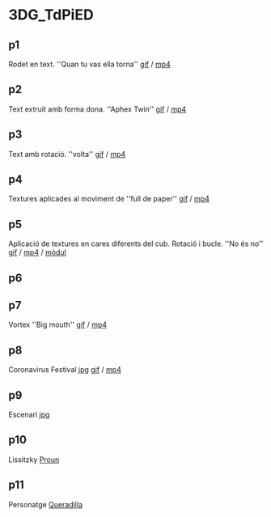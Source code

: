 # 3DG_TdPiED


## p1

Rodet en text. ''Quan tu vas ella torna'' [gif](p01.gif) / [mp4](p01.mp4)

## p2

Text extruit amb forma dona. ''Aphex Twin'' [gif](p02.gif) / [mp4](p02.mp4)

## p3

Text amb rotació. ''volta'' [gif](p03.gif) / [mp4](p03.mp4)

## p4

Textures aplicades al moviment de ''full de paper'' [gif](p03.gif) / [mp4](p03.mp4)

## p5

Aplicació de textures en cares diferents del cub. Rotació i bucle. ''No és no'' [gif](p05.gif) / [mp4](p05.mp4) / [mòdul](p05mod.gif)

## p6

## p7

Vortex ''Big mouth'' [gif](p07.gif) / [mp4](p07.mp4)

## p8

Coronavirus Festival [jpg](p08.jpg) [gif](p08.gif) / [mp4](p08.mp4)

## p9

Escenari [jpg](p09.jpg)

##  p10

Lissitzky [Proun](p10.jpg)

##  p11
Personatge  [Queradilla](p11.jpg)





